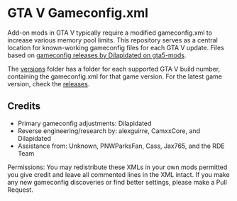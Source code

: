 # GTA V Gameconfig.xml

Add-on mods in GTA V typically require a modified gameconfig.xml to increase various memory pool limits. 
This repository serves as a central location for known-working gameconfig files for each GTA V update.
Files based on [gameconfig releases by Dilapidated on gta5-mods](https://www.gta5-mods.com/misc/gameconfig-xml-dilapidated).

The [versions](versions) folder has a folder for each supported GTA V build number, containing the gameconfig.xml for 
that game version. For the latest game version, check the [releases](https://github.com/pnwparksfan/gameconfig/releases). 

## Credits

 - Primary gameconfig adjustments: Dilapidated
 - Reverse engineering/research by: alexguirre, CamxxCore, and Dilapidated 
 - Assistance from: Unknown, PNWParksFan, Cass, Jax765, and the RDE Team

Permissions: You may redistribute these XMLs in your own mods permitted you give credit and leave all commented lines in the XML intact. 
If you make any new gameconfig discoveries or find better settings, please make a Pull Request.
